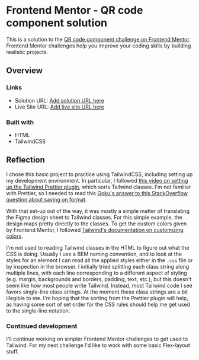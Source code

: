 # Frontend Mentor - QR code component solution

This is a solution to the [QR code component challenge on Frontend Mentor](https://www.frontendmentor.io/challenges/qr-code-component-iux_sIO_H). Frontend Mentor challenges help you improve your coding skills by building realistic projects.

## Overview

### Links

- Solution URL: [Add solution URL here](https://your-solution-url.com)
- Live Site URL: [Add live site URL here](https://your-live-site-url.com)

### Built with

- HTML
- TailwindCSS

## Reflection

I chose this basic project to practice using TailwindCSS, including setting up my development environment. In particular, I followed [this video on setting up the Tailwind Prettier plugin](https://www.youtube.com/watch?v=_CntOc4hBcg), which sorts Tailwind classes. I'm not familiar with Prettier, so I needed to read this [Goku's answer to this StackOverflow question about saving on format](https://stackoverflow.com/questions/59433286/vs-code-prettier-format-on-save-doesnt-work).

With that set-up out of the way, it was mostly a simple matter of translating the Figma design sheet to Tailwind classes. For this simple example, the design maps pretty directly to the classes. To get the custom colors given by Frontend Mentor, I followed [Tailwind's documentation on customizing colors](https://tailwindcss.com/docs/customizing-colors).

I'm not used to reading Tailwind classes in the HTML to figure out what the CSS is doing. Usually I use a BEM naming convention, and to look at the styles for an element I can read all the applied styles either in the `.css` file or by inspection in the browser. I initially tried splitting each class string along multiple lines, with each line corresponding to a different aspect of styling (e.g. margin, backgrounds and borders, padding, text, etc.), but this doesn't seem like how most people write Tailwind. Instead, most Tailwind code I see favors single-line class strings. At the moment these class strings are a bit illegible to me. I'm hoping that the sorting from the Prettier plugin will help, as having some sort of set order for the CSS rules should help me get used to the single-line notation.

### Continued development

I'll continue working on simpler Frontend Mentor challenges to get used to Tailwind. For my next challenge I'd like to work with some basic Flex-layout stuff.

